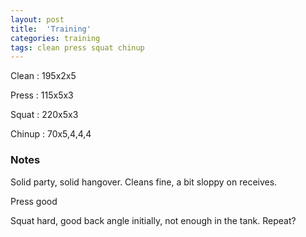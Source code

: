 ```yaml
---
layout: post
title:  'Training'
categories: training
tags: clean press squat chinup
---
```


Clean :   195x2x5

Press   :   115x5x3

Squat   :   220x5x3

Chinup  :   70x5,4,4,4

### Notes

Solid party, solid hangover. Cleans fine, a bit sloppy on receives.

Press good

Squat hard, good back angle initially, not enough in the tank. Repeat?
